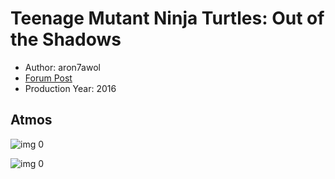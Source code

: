 # Teenage Mutant Ninja Turtles: Out of the Shadows

* Author: aron7awol
* [Forum Post](https://www.avsforum.com/threads/bass-eq-for-filtered-movies.2995212/post-56974136)
* Production Year: 2016

## Atmos

![img 0](https://i.imgur.com/vMVJ3JI.jpg)

![img 0](https://i.imgur.com/2nWrp1n.png)

